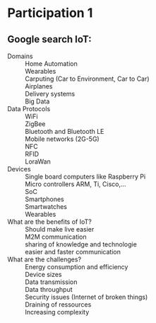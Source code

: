 # Participation 1
## Google search IoT:
<dl>
  <dt>Domains</dt>
  <dd>Home Automation</dd>
  <dd>Wearables</dd>
  <dd>Carputing (Car to Environment, Car to Car)</dd>
  <dd>Airplanes</dd>
  <dd>Delivery systems</dd>
  <dd>Big Data</dd>

  <dt>Data Protocols</dt>
  <dd>WiFi</dd>
  <dd>ZigBee</dd>
  <dd>Bluetooth and Bluetooth LE</dd>
  <dd>Mobile networks (2G-5G)</dd>
  <dd>NFC</dd>
  <dd>RFID</dd>
  <dd>LoraWan</dd>
  
  <dt>Devices</dt>
  <dd>Single board computers like Raspberry Pi</dd>
  <dd>Micro controllers ARM, Ti, Cisco,...</dd>
  <dd>SoC</dd>
  <dd>Smartphones</dd>
  <dd>Smartwatches</dd>
  <dd>Wearables</dd>
  
  <dt>What are the benefits of IoT?</dt>
  <dd>Should make live easier</dd>
  <dd>M2M communication</dd>
  <dd>sharing of knowledge and technologie</dd>
  <dd>easier and faster communication</dd>
  
  <dt>What are the challenges?</dt>
  <dd>Energy consumption and efficiency</dd>
  <dd>Device sizes</dd>
  <dd>Data transmission</dd>
  <dd>Data throughput</dd>
  <dd>Security issues (Internet of broken things)</dd>
  <dd>Draining of ressources</dd>
  <dd>Increasing complexity</dd>
</dl>